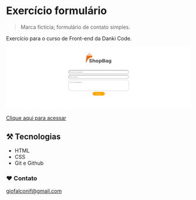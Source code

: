 # Exercício formulário

> Marca fictícia; formulário de contato simples.

Exercício para o curso de Front-end da Danki Code.

![preview](./assets/PREVIEW.png)

[Clique aqui para acessar](https://github.com/mwgeez/exerc-cio-formul-rio)


## ⚒️ Tecnologias

- HTML
- CSS
- Git e Github


### ❤️ Contato

giofalconif@gmail.com